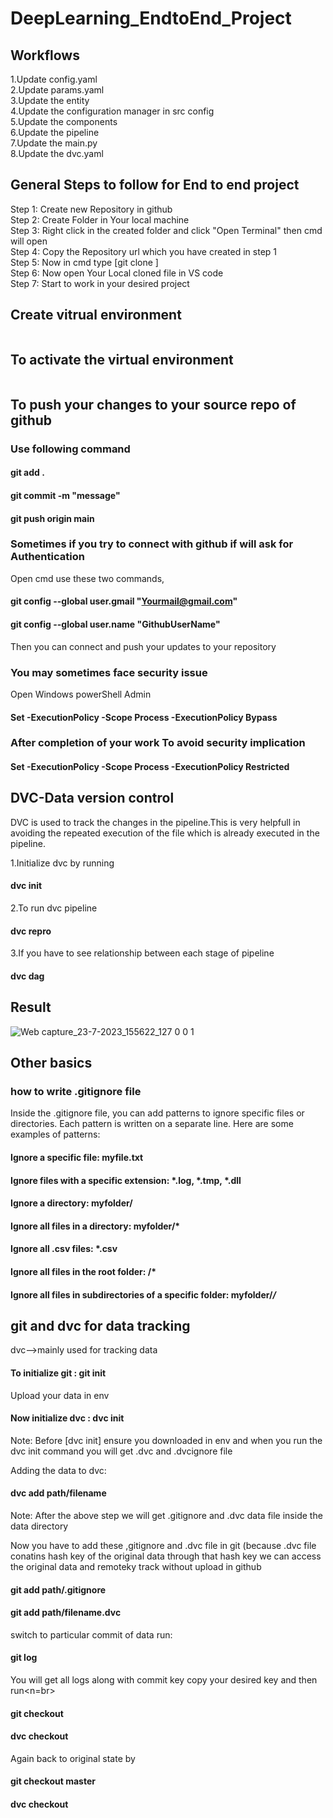 # DeepLearning_EndtoEnd_Project

## Workflows
1.Update config.yaml <br>
2.Update params.yaml <br>
3.Update the entity <br>
4.Update the configuration manager in src config <br>
5.Update the components <br>
6.Update the pipeline <br>
7.Update the main.py <br>
8.Update the dvc.yaml <br>

## General Steps to follow for End to end project
Step 1: Create new Repository in github <br>
Step 2: Create Folder in Your local machine <br>
Step 3: Right click in the created folder and click "Open Terminal" then cmd will open <br>
Step 4: Copy the Repository url which you have created in step 1 <br>
Step 5: Now in cmd type [git clone <url>] <br>
Step 6: Now open Your Local cloned file in VS code <br>
Step 7: Start to work in your desired project

## Create vitrual environment
```#### python -m venv env
```
## To activate the virtual environment
```#### .\<environmentname>\Scripts\Activate
```
## To push your changes to your source repo of github 
### Use following command
#### git add . <br>
#### git commit -m "message" <br>
#### git push origin main <br>

### Sometimes if you try to connect with  github if will ask for Authentication
Open cmd use these two commands,<br>
#### git config --global user.gmail "Yourmail@gmail.com" <br>
#### git config --global user.name "GithubUserName" <br>

Then you can connect and push your updates to your repository

### You may sometimes face security issue
Open Windows powerShell Admin <br>
#### Set -ExecutionPolicy -Scope Process -ExecutionPolicy Bypass <br>

### After completion of your work To avoid security implication
#### Set -ExecutionPolicy -Scope Process -ExecutionPolicy Restricted <br>


## DVC-Data version control
DVC is used to track the changes in the pipeline.This is very helpfull in avoiding the repeated execution of the file which is already executed in the pipeline.<br>

1.Initialize dvc by running<br>
#### dvc init <br>
2.To run dvc pipeline <br>
#### dvc repro<br>
3.If you have to see relationship between each stage of pipeline <br>
#### dvc dag

## Result

![Web capture_23-7-2023_155622_127 0 0 1](https://github.com/Naveen3251/DeepLearning_EndtoEnd_Project/assets/114800360/69282157-f296-4512-a556-1a9d45c8ef2f)

## Other basics
### how to write .gitignore file
Inside the .gitignore file, you can add patterns to ignore specific files or directories. Each pattern is written on a separate line. Here are some examples of patterns:<br>

#### Ignore a specific file: myfile.txt<br>
#### Ignore files with a specific extension: *.log, *.tmp, *.dll<br>
#### Ignore a directory: myfolder/<br>
#### Ignore all files in a directory: myfolder/*<br>
#### Ignore all .csv files: *.csv<br>
#### Ignore all files in the root folder: /*<br>
#### Ignore all files in subdirectories of a specific folder: myfolder/*/*<br>

## git and dvc for data tracking
dvc-->mainly used for tracking data
#### To initialize git : git init <br>
Upload your data in env <br>
#### Now initialize dvc : dvc init <br>
Note: Before [dvc init] ensure you downloaded in env and when you run the dvc init command you will get .dvc and .dvcignore file<br>

Adding the data to dvc:<br>
#### dvc add path/filename <br>
Note: After the above step we will get .gitignore and .dvc data file inside the data directory<br>

Now you have to add these ,gitignore and .dvc file in git (because .dvc file conatins hash key of the original data through that hash key we can access the original data and remoteky track without upload in github<br>
#### git add path/.gitignore<br>
#### git add path/filename.dvc<br>

switch to particular commit of data
run:<br>
#### git log<br>
You will get all logs along with commit key copy your desired key and then run<n=br>
#### git checkout <key>
#### dvc checkout<br>

Again back to original state by
#### git checkout master<br>
#### dvc checkout

